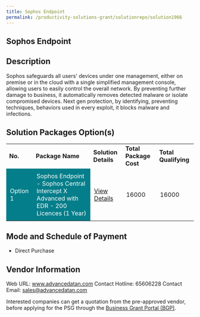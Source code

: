 ```yaml
---
title: Sophos Endpoint
permalink: /productivity-solutions-grant/solutionrepo/solution1966
---
```


## Sophos Endpoint

## Description

Sophos safeguards all users' devices under one management, either on premise or in the cloud with a single simplified management console, allowing users to easily control the overall network. By preventing further damage to business, it automatically removes detected malware or isolate compromised devices. Next gen protection, by identifying, preventing techniques, behaviors used in every exploit, it blocks malware and infections.

## Solution Packages Option(s)

<table>
<tr>
<td><b>No.</b></td>
<td><b>Package Name</b></td>
<td><b>Solution Details</b></td>
<td><b>Total Package Cost</b></td>
<td><b>Total Qualifying</b></td>
</tr>
<tr>
<td style='padding: 10px; background-color: #037E8A; color: #FFFFFF;'>Option 1</td>
<td style='padding: 10px; background-color: #037E8A; color: #FFFFFF;'>Sophos Endpoint - Sophos Central Intercept X Advanced with EDR - 200 Licences (1 Year)</td>
<td style='padding: 10px;'><a href='https://www.gobusiness.gov.sg/images/psg/20200687_Desensitised_Annex_3_Part_5.pdf' target='_blank'>View Details</a></td>
<td style='padding: 10px;'>16000</td>
<td style='padding: 10px;'>16000</td>
</tr>
</table>

## Mode and Schedule of Payment

 - Direct Purchase

## Vendor Information

 Web URL: www.advancedatan.com 
Contact Hotline: 65606228 
Contact Email: sales@advancedatan.com 


Interested companies can get a quotation from the pre-approved vendor, before applying for the PSG through the <a href='https://www.businessgrants.gov.sg/'>Business Grant Portal (BGP)</a>.

<script src="/jquery/resize-tables.js"></script>
